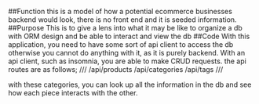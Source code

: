 

##Function
this is a model of how a potential ecommerce businesses backend would look, there is no front end and it is seeded information.
##Purpose
This is to give a lens into what it may be like to organize a db with ORM design and be able to interact and view the db
##Code
With this application, you need to have some sort of api client to access the db otherwise you cannot do anything with it, as it is purely backend. With an api client, such as insomnia, you are able to make CRUD requests.
the api routes are as follows;
///
/api/products
/api/categories
/api/tags
///

with these categories, you can look up all the information in the db and see how each piece interacts with the other.
